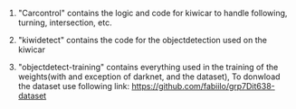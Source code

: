 1. "Carcontrol" contains the logic and code for kiwicar to handle following, turning, intersection, etc.

2. "kiwidetect" contains the code for the objectdetection used on the kiwicar

3. "objectdetect-training" contains everything used in the training of the weights(with and exception of darknet, and the dataset), To donwload the dataset use following link:
https://github.com/fabiilo/grp7Dit638-dataset
